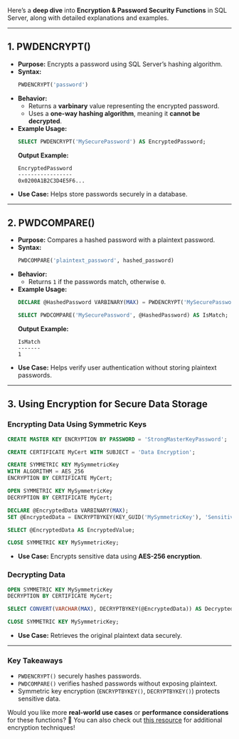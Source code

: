 Here’s a **deep dive** into **Encryption & Password Security Functions** in SQL Server, along with detailed explanations and examples.

---

## **1. PWDENCRYPT()**
- **Purpose:** Encrypts a password using SQL Server’s hashing algorithm.
- **Syntax:**
  ```sql
  PWDENCRYPT('password')
  ```
- **Behavior:**
  - Returns a **varbinary** value representing the encrypted password.
  - Uses a **one-way hashing algorithm**, meaning it **cannot be decrypted**.
- **Example Usage:**
  ```sql
  SELECT PWDENCRYPT('MySecurePassword') AS EncryptedPassword;
  ```
  **Output Example:**  
  ```
  EncryptedPassword
  -----------------
  0x0200A1B2C3D4E5F6...
  ```
- **Use Case:** Helps store passwords securely in a database.

---

## **2. PWDCOMPARE()**
- **Purpose:** Compares a hashed password with a plaintext password.
- **Syntax:**
  ```sql
  PWDCOMPARE('plaintext_password', hashed_password)
  ```
- **Behavior:**
  - Returns `1` if the passwords match, otherwise `0`.
- **Example Usage:**
  ```sql
  DECLARE @HashedPassword VARBINARY(MAX) = PWDENCRYPT('MySecurePassword');

  SELECT PWDCOMPARE('MySecurePassword', @HashedPassword) AS IsMatch;
  ```
  **Output Example:**  
  ```
  IsMatch
  -------
  1
  ```
- **Use Case:** Helps verify user authentication without storing plaintext passwords.

---

## **3. Using Encryption for Secure Data Storage**
### **Encrypting Data Using Symmetric Keys**
```sql
CREATE MASTER KEY ENCRYPTION BY PASSWORD = 'StrongMasterKeyPassword';

CREATE CERTIFICATE MyCert WITH SUBJECT = 'Data Encryption';

CREATE SYMMETRIC KEY MySymmetricKey  
WITH ALGORITHM = AES_256  
ENCRYPTION BY CERTIFICATE MyCert;

OPEN SYMMETRIC KEY MySymmetricKey  
DECRYPTION BY CERTIFICATE MyCert;

DECLARE @EncryptedData VARBINARY(MAX);
SET @EncryptedData = ENCRYPTBYKEY(KEY_GUID('MySymmetricKey'), 'SensitiveData');

SELECT @EncryptedData AS EncryptedValue;

CLOSE SYMMETRIC KEY MySymmetricKey;
```
- **Use Case:** Encrypts sensitive data using **AES-256 encryption**.

### **Decrypting Data**
```sql
OPEN SYMMETRIC KEY MySymmetricKey  
DECRYPTION BY CERTIFICATE MyCert;

SELECT CONVERT(VARCHAR(MAX), DECRYPTBYKEY(@EncryptedData)) AS DecryptedValue;

CLOSE SYMMETRIC KEY MySymmetricKey;
```
- **Use Case:** Retrieves the original plaintext data securely.

---

### **Key Takeaways**
- `PWDENCRYPT()` securely hashes passwords.
- `PWDCOMPARE()` verifies hashed passwords without exposing plaintext.
- Symmetric key encryption (`ENCRYPTBYKEY()`, `DECRYPTBYKEY()`) protects sensitive data.

Would you like more **real-world use cases** or **performance considerations** for these functions? 🚀 You can also check out [this resource](https://learn.microsoft.com/en-us/sql/relational-databases/security/encryption/sql-server-encryption?view=sql-server-ver16) for additional encryption techniques!